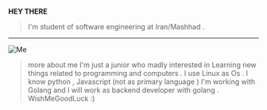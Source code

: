 **HEY THERE**
> I'm student of software engineering at Iran/Mashhad .

***
![Me](https://pasteboard.co/7NLffVBNQCC9.jpg)

> more about me 
I'm just a junior who madly interested in Learning new things related to programming and computers . 
I use Linux as Os . 
I know python , Javascript (not as primary language ) 
I'm working with Golang and I will work as backend developer with golang . 
WishMeGoodLuck :)


